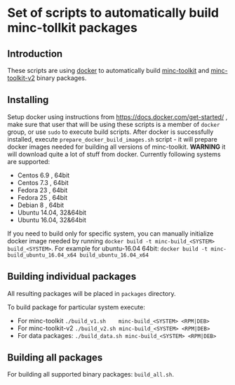 # Set of scripts to automatically build minc-tollkit packages

## Introduction
These scripts are using [docker](https://www.docker.com/) to automatically
build [minc-toolkit](https://github.com/BIC-MNI/minc-toolkit) and [minc-toolkit-v2](https://github.com/BIC-MNI/minc-toolkit-v2) binary packages.


## Installing
Setup docker using instructions from https://docs.docker.com/get-started/ ,
make sure that user that will be using these scripts is a member of `docker`
group, or use `sudo` to execute build scripts.
After docker is successfully installed, execute `prepare_docker_build_images.sh` script -
it will prepare docker images needed for building all versions of minc-toolkit.
**WARNING** it will download quite a lot of stuff from docker.
Currently following systems are supported:

* Centos 6.9 , 64bit
* Centos 7.3 , 64bit
* Fedora 23  , 64bit
* Fedora 25  , 64bit
* Debian 8   , 64bit
* Ubuntu 14.04, 32&64bit
* Ubuntu 16.04, 32&64bit

If you need to build only for specific system, you can manually initialize docker image needed by running `docker build -t minc-build_<SYSTEM> build_<SYSTEM>`.
For example for ubuntu-16.04 64bit: `docker build -t minc-build_ubuntu_16.04_x64 build_ubuntu_16.04_x64`

## Building individual packages
All resulting packages will be placed in `packages` directory.

To build package for particular system execute:

* For minc-toolkit `./build_v1.sh    minc-build_<SYSTEM> <RPM|DEB>`
* For minc-toolkit-v2 `./build_v2.sh minc-build_<SYSTEM> <RPM|DEB>`
* For data packages: `./build_data.sh minc-build_<SYSTEM> <RPM|DEB>`

## Building all packages
For building all supported binary packages: `build_all.sh`.
